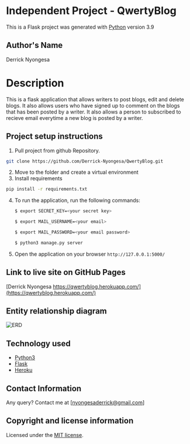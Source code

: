 # Independent Project - QwertyBlog

This is a Flask project was generated with [Python](https://www.python.org/) version 3.9


## Author's Name
Derrick Nyongesa


# Description
This  is a flask application that allows writers to post blogs, edit and delete blogs. It also allows users who have signed up to comment on the blogs that has been posted by a writer. It also allows a person to subscribed to recieve email everytime a new blog is posted by a writer.


## Project setup instructions
1. Pull project from github Repository.

```bash
git clone https://github.com/Derrick-Nyongesa/QwertyBlog.git
``` 
2. Move to the folder and create a virtual environment
3. Install requirements
  ```bash
  pip install -r requirements.txt
  ```
4. To run the application, run the following commands:
    ```bash
    $ export SECRET_KEY=<your secret key>
    ```
    ```bash
    $ export MAIL_USERNAME=<your email>
    ```
    ```bash
    $ export MAIL_PASSWORD=<your email password>
    ``` 
    ```bash
    $ python3 manage.py server
    ``` 
5. Open the application on your browser `http://127.0.0.1:5000/`


## Link to live site on GitHub Pages
[Derrick Nyongesa https://qwertyblog.herokuapp.com/](https://qwertyblog.herokuapp.com/)


## Entity relationship diagram 
![ERD](https://user-images.githubusercontent.com/78686755/116779459-09fbd680-aa7f-11eb-9592-3c67291e2dac.jpeg)



## Technology used
* [Python3](https://www.python.org/)
* [Flask](http://flask.pocoo.org/)
* [Heroku](https://heroku.com)


## Contact Information 
Any query? Contact me at [nyongesaderrick@gmail.com]


## Copyright and license information
Licensed under the [MIT license](LICENSE).